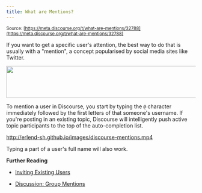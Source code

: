 ```yaml
---
title: What are Mentions?
---
```


<small class="documentation-source">Source: [https://meta.discourse.org/t/what-are-mentions/32788](https://meta.discourse.org/t/what-are-mentions/32788)</small>

If you want to get a specific user's attention, the best way to do that is usually with a "mention", a concept popularised by social media sites like Twitter.

<img src="//discourse-meta.s3-us-west-1.amazonaws.com/original/3X/2/e/2ec1947827130067af69c3b486cef5ed0d7dc996.png" width="690" height="85"> 

To mention a user in Discourse, you start by typing the `@` character immediately followed by the first letters of that someone's username. If you're posting in an existing topic, Discourse will intelligently push active topic participants to the top of the auto-completion list.

http://erlend-sh.github.io/images/discourse-mentions.mp4

Typing a part of a user's full name will also work.

**Further Reading**

- [Inviting Existing Users][1]
- [Discussion: Group Mentions][2]


  [1]: https://meta.discourse.org/t/user-invitation-poking-a-user-to-a-topic-is-now-live/27180?u=erlend_sh
  [2]: https://meta.discourse.org/t/give-groups-full-names-and-allow-mentions/11168
